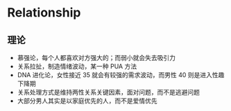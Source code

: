# Relationship

## 理论

- 慕强论，每个人都喜欢对方强大的；而弱小就会失去吸引力
- 关系拉扯，制造情绪波动，某一种 PUA 方法
- DNA 进化论，女性接近 35 就会有较强的需求波动，而男性 40 则是进入性趣下降期
- 关系处理方式是维持两性关系关键因素，面对问题，而不是逃避问题
- 大部分男人其实是以家庭优先的人，而不是爱情优先
